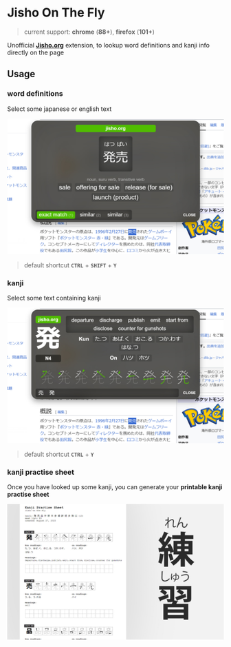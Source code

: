 # Jisho On The Fly
> current support: **chrome** (**88+**), **firefox** (**101+**)

Unofficial [**Jisho.org**](https://jisho.org) extension, to lookup word definitions and kanji info directly on the page

## Usage

### word definitions

Select some japanese or english text

<img src="https://github.com/9elt/Jisho/blob/main/media/definition.jpg?v=0002" data-canonical-src="https://github.com/9elt/Jisho/blob/main/media/definition.jpg" width="720" />

> default shortcut **`CTRL`** + **`SHIFT`** + **`Y`**

### kanji

Select some text containing kanji

<img src="https://github.com/9elt/Jisho/blob/main/media/kanji.jpg?v=0002" data-canonical-src="https://github.com/9elt/Jisho/blob/main/media/kanji.jpg" width="720" />

> default shortcut **`CTRL`** + **`Y`**

### kanji practise sheet

Once you have looked up some kanji, you can generate your **printable kanji practise sheet**

<img src="https://github.com/9elt/Jisho/blob/main/media/practise.jpg?v=0002" data-canonical-src="https://github.com/9elt/Jisho/blob/main/media/practise.jpg" width="720" />
